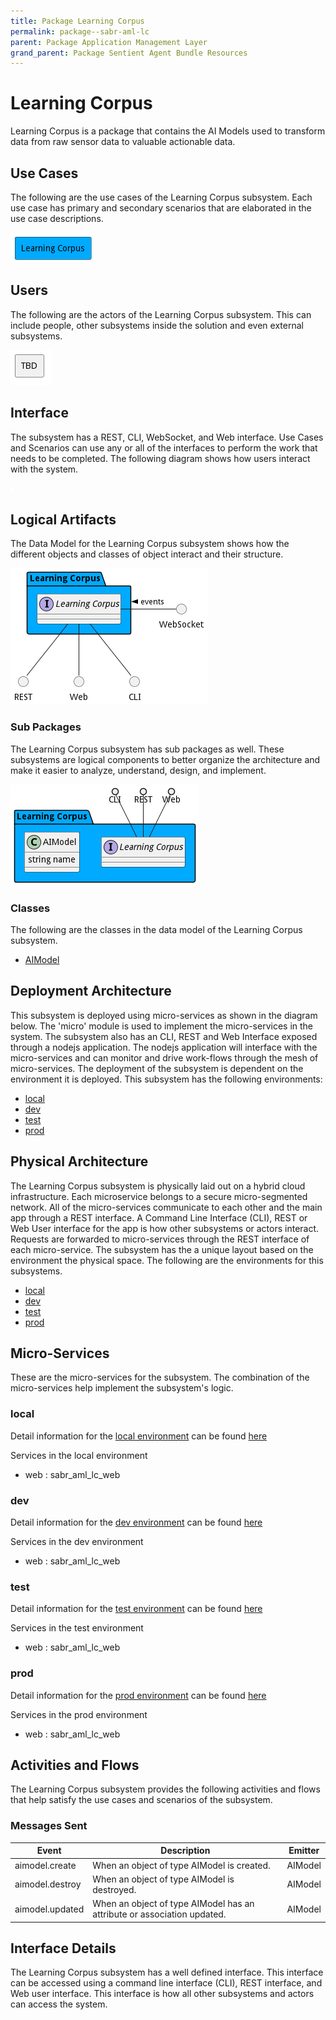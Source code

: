 ```yaml
---
title: Package Learning Corpus
permalink: package--sabr-aml-lc
parent: Package Application Management Layer
grand_parent: Package Sentient Agent Bundle Resources
---
```


# Learning Corpus

Learning Corpus is a package that contains the AI Models used to transform data from raw sensor data to valuable actionable data.



## Use Cases

The following are the use cases of the Learning Corpus subsystem. Each use case has primary and secondary scenarios
that are elaborated in the use case descriptions.



![UseCase Diagram](./usecases.png)

## Users

The following are the actors of the Learning Corpus subsystem. This can include people, other subsystems
inside the solution and even external subsystems.



![User Interaction](./userinteraction.png)

## Interface

The subsystem has a REST, CLI, WebSocket, and Web interface. Use Cases and Scenarios can use any or all
of the interfaces to perform the work that needs to be completed. The following  diagram shows how
users interact with the system.

![Scenario Mappings Diagram](./scenariomapping.png)



## Logical Artifacts

The Data Model for the  Learning Corpus subsystem shows how the different objects and classes of object interact
and their structure.

![Sub Package Diagram](./subpackage.png)

### Sub Packages

The Learning Corpus subsystem has sub packages as well. These subsystems are logical components to better
organize the architecture and make it easier to analyze, understand, design, and implement.



![Logical Diagram](./logical.png)

### Classes

The following are the classes in the data model of the Learning Corpus subsystem.

* [AIModel](class-AIModel)



## Deployment Architecture

This subsystem is deployed using micro-services as shown in the diagram below. The 'micro' module is
used to implement the micro-services in the system. The subsystem also has an CLI, REST and Web Interface
exposed through a nodejs application. The nodejs application will interface with the micro-services and
can monitor and drive work-flows through the mesh of micro-services. The deployment of the subsystem is
dependent on the environment it is deployed. This subsystem has the following environments:
* [local](environment--sabr-aml-lc-local)
* [dev](environment--sabr-aml-lc-dev)
* [test](environment--sabr-aml-lc-test)
* [prod](environment--sabr-aml-lc-prod)



## Physical Architecture

The Learning Corpus subsystem is physically laid out on a hybrid cloud infrastructure. Each microservice belongs
to a secure micro-segmented network. All of the micro-services communicate to each other and the main app through a
REST interface. A Command Line Interface (CLI), REST or Web User interface for the app is how other subsystems or actors
interact. Requests are forwarded to micro-services through the REST interface of each micro-service. The subsystem has
the a unique layout based on the environment the physical space. The following are the environments for this
subsystems.
* [local](environment--sabr-aml-lc-local)
* [dev](environment--sabr-aml-lc-dev)
* [test](environment--sabr-aml-lc-test)
* [prod](environment--sabr-aml-lc-prod)


## Micro-Services

These are the micro-services for the subsystem. The combination of the micro-services help implement
the subsystem's logic.


### local

Detail information for the [local environment](environment--sabr-aml-lc-local)
can be found [here](environment--sabr-aml-lc-local)

Services in the local environment

* web : sabr_aml_lc_web


### dev

Detail information for the [dev environment](environment--sabr-aml-lc-dev)
can be found [here](environment--sabr-aml-lc-dev)

Services in the dev environment

* web : sabr_aml_lc_web


### test

Detail information for the [test environment](environment--sabr-aml-lc-test)
can be found [here](environment--sabr-aml-lc-test)

Services in the test environment

* web : sabr_aml_lc_web


### prod

Detail information for the [prod environment](environment--sabr-aml-lc-prod)
can be found [here](environment--sabr-aml-lc-prod)

Services in the prod environment

* web : sabr_aml_lc_web


## Activities and Flows
The Learning Corpus subsystem provides the following activities and flows that help satisfy the use
cases and scenarios of the subsystem.




### Messages Sent

| Event | Description | Emitter |
|-------|-------------|---------|
| aimodel.create |  When an object of type AIModel is created. | AIModel
| aimodel.destroy |  When an object of type AIModel is destroyed. | AIModel
| aimodel.updated |  When an object of type AIModel has an attribute or association updated. | AIModel



## Interface Details
The Learning Corpus subsystem has a well defined interface. This interface can be accessed using a
command line interface (CLI), REST interface, and Web user interface. This interface is how all other
subsystems and actors can access the system.



